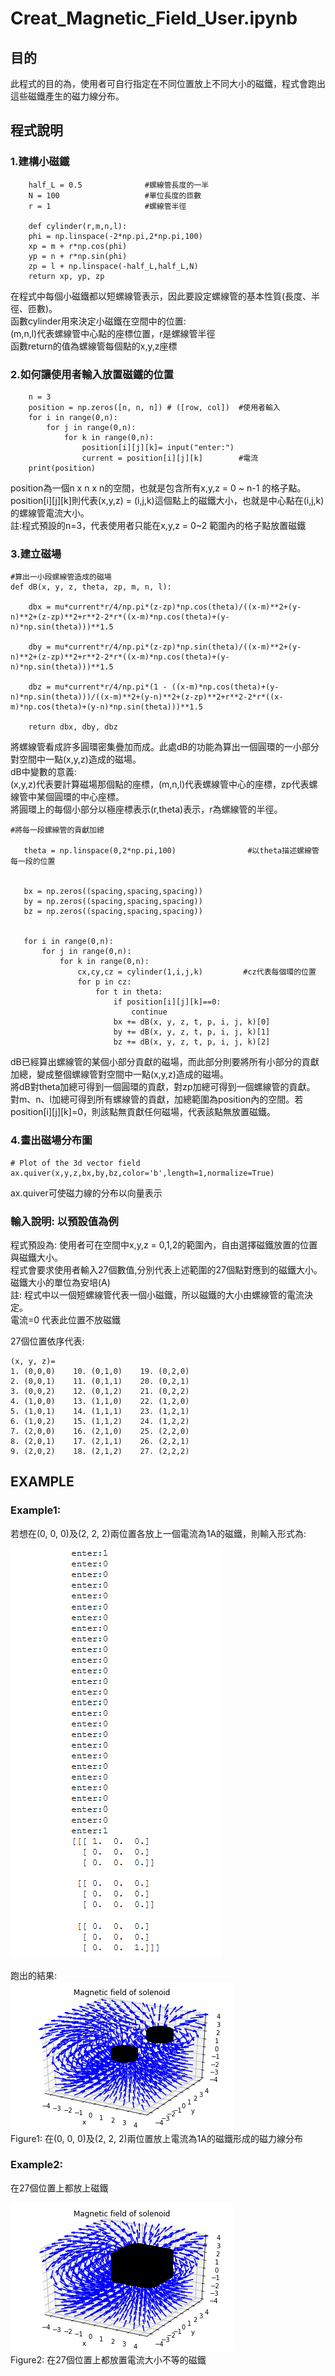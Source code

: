 # Creat_Magnetic_Field_User.ipynb #
## 目的 ##
此程式的目的為，使用者可自行指定在不同位置放上不同大小的磁鐵，程式會跑出這些磁鐵產生的磁力線分布。

## 程式說明 ##
### 1.建構小磁鐵 ###
```
    half_L = 0.5              #螺線管長度的一半
    N = 100                   #單位長度的匝數
    r = 1                     #螺線管半徑   
       
    def cylinder(r,m,n,l):    
    phi = np.linspace(-2*np.pi,2*np.pi,100)
    xp = m + r*np.cos(phi)
    yp = n + r*np.sin(phi)
    zp = l + np.linspace(-half_L,half_L,N)
    return xp, yp, zp
```   
在程式中每個小磁鐵都以短螺線管表示，因此要設定螺線管的基本性質(長度、半徑、匝數)。   
函數cylinder用來決定小磁鐵在空間中的位置:   
(m,n,l)代表螺線管中心點的座標位置，r是螺線管半徑    
函數return的值為螺線管每個點的x,y,z座標   
   
### 2.如何讓使用者輸入放置磁鐵的位置 ###
```
    n = 3
    position = np.zeros([n, n, n]) # ([row, col])  #使用者輸入
    for i in range(0,n):
        for j in range(0,n):
            for k in range(0,n):
                position[i][j][k]= input("enter:")
                current = position[i][j][k]        #電流
    print(position)
```
position為一個n x n x n的空間，也就是包含所有x,y,z = 0 ~ n-1 的格子點。   
position[i][j][k]則代表(x,y,z) = (i,j,k)這個點上的磁鐵大小，也就是中心點在(i,j,k)的螺線管電流大小。  
註:程式預設的n=3，代表使用者只能在x,y,z = 0~2 範圍內的格子點放置磁鐵   
   
### 3.建立磁場 ###   
```
#算出一小段螺線管造成的磁場
def dB(x, y, z, theta, zp, m, n, l):
    
    dbx = mu*current*r/4/np.pi*(z-zp)*np.cos(theta)/((x-m)**2+(y-n)**2+(z-zp)**2+r**2-2*r*((x-m)*np.cos(theta)+(y-    n)*np.sin(theta)))**1.5

    dby = mu*current*r/4/np.pi*(z-zp)*np.sin(theta)/((x-m)**2+(y-n)**2+(z-zp)**2+r**2-2*r*((x-m)*np.cos(theta)+(y-n)*np.sin(theta)))**1.5

    dbz = mu*current*r/4/np.pi*(1 - ((x-m)*np.cos(theta)+(y-n)*np.sin(theta)))/((x-m)**2+(y-n)**2+(z-zp)**2+r**2-2*r*((x-m)*np.cos(theta)+(y-n)*np.sin(theta)))**1.5
    
    return dbx, dby, dbz
```   
將螺線管看成許多圓環密集疊加而成。此處dB的功能為算出一個圓環的一小部分對空間中一點(x,y,z)造成的磁場。  
dB中變數的意義:   
(x,y,z)代表要計算磁場那個點的座標，(m,n,l)代表螺線管中心的座標，zp代表螺線管中某個圓環的中心座標。   
將圓環上的每個小部分以極座標表示(r,theta)表示，r為螺線管的半徑。   
   
```   
#將每一段螺線管的貢獻加總 

   theta = np.linspace(0,2*np.pi,100)                #以theta描述螺線管每一段的位置


   bx = np.zeros((spacing,spacing,spacing))          
   by = np.zeros((spacing,spacing,spacing))
   bz = np.zeros((spacing,spacing,spacing))


   for i in range(0,n):
       for j in range(0,n):
           for k in range(0,n):
               cx,cy,cz = cylinder(1,i,j,k)         #cz代表每個環的位置
               for p in cz:
                   for t in theta:
                       if position[i][j][k]==0:
                           continue
                       bx += dB(x, y, z, t, p, i, j, k)[0]
                       by += dB(x, y, z, t, p, i, j, k)[1]
                       bz += dB(x, y, z, t, p, i, j, k)[2]
```   
dB已經算出螺線管的某個小部分貢獻的磁場，而此部分則要將所有小部分的貢獻加總，變成整個螺線管對空間中一點(x,y,z)造成的磁場。   
將dB對theta加總可得到一個圓環的貢獻，對zp加總可得到一個螺線管的貢獻。   
對m、n、l加總可得到所有螺線管的貢獻，加總範圍為position內的空間。若position[i][j][k]=0，則該點無貢獻任何磁場，代表該點無放置磁鐵。 
   
### 4.畫出磁場分布圖 ###
``` 
# Plot of the 3d vector field
ax.quiver(x,y,z,bx,by,bz,color='b',length=1,normalize=True)
``` 
ax.quiver可使磁力線的分布以向量表示   
   
### 輸入說明: 以預設值為例 ###   
程式預設為: 使用者可在空間中x,y,z = 0,1,2的範圍內，自由選擇磁鐵放置的位置與磁鐵大小。   
程式會要求使用者輸入27個數值,分別代表上述範圍的27個點對應到的磁鐵大小。   
磁鐵大小的單位為安培(A)   
註: 程式中以一個短螺線管代表一個小磁鐵，所以磁鐵的大小由螺線管的電流決定。   
    電流=0 代表此位置不放磁鐵

27個位置依序代表:   
```
(x, y, z)=   
1. (0,0,0)    10. (0,1,0)    19. (0,2,0)   
2. (0,0,1)    11. (0,1,1)    20. (0,2,1)   
3. (0,0,2)    12. (0,1,2)    21. (0,2,2)   
4. (1,0,0)    13. (1,1,0)    22. (1,2,0)   
5. (1,0,1)    14. (1,1,1)    23. (1,2,1)   
6. (1,0,2)    15. (1,1,2)    24. (1,2,2)   
7. (2,0,0)    16. (2,1,0)    25. (2,2,0)   
8. (2,0,1)    17. (2,1,1)    26. (2,2,1)   
9. (2,0,2)    18. (2,1,2)    27. (2,2,2)   
```

## EXAMPLE ##  
### Example1: ###
若想在(0, 0, 0)及(2, 2, 2)兩位置各放上一個電流為1A的磁鐵，則輸入形式為:   
      
![Alt text](https://raw.githubusercontent.com/ShihPingLai/Group-9/master/B_Field/%E8%BC%B8%E5%85%A5%E8%AA%AA%E6%98%8E.png "figure1")   
   
跑出的結果:    
![Alt text](https://raw.githubusercontent.com/ShihPingLai/Group-9/master/B_Field/figure1.png "figure1")   
Figure1: 在(0, 0, 0)及(2, 2, 2)兩位置放上電流為1A的磁鐵形成的磁力線分布  
   
### Example2: ###
在27個位置上都放上磁鐵   
   
![Alt text](https://raw.githubusercontent.com/ShihPingLai/Group-9/master/B_Field/figure2.png "figure2")     
Figure2: 在27個位置上都放置電流大小不等的磁鐵   


